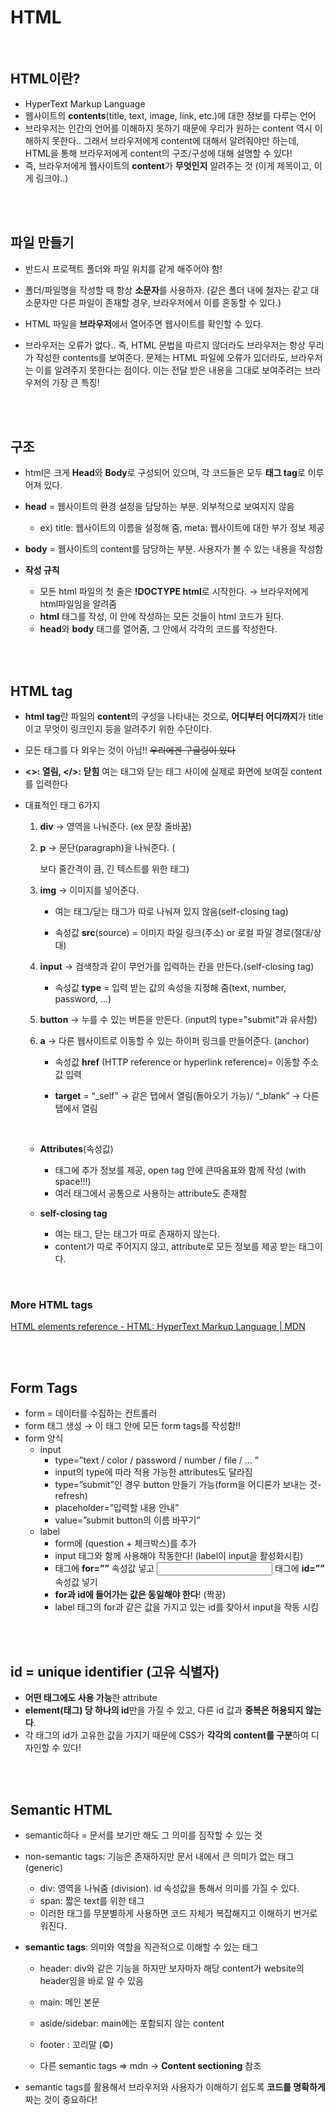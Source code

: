 # HTML

<br/>

## HTML이란?
- HyperText Markup Language
- 웹사이트의 **contents**(title, text, image, link, etc.)에 대한 정보를 다루는 언어
- 브라우저는 인간의 언어를 이해하지 못하기 때문에 우리가 원하는 content 역시 이해하지 못한다.. 그래서 브라우저에게 content에 대해서 알려줘야만 하는데, HTML을 통해 브라우저에게 content의 구조/구성에 대해 설명할 수 있다!
- 즉, 브라우저에게 웹사이트의 **content**가 **무엇인지** 알려주는 것 (이게 제목이고, 이게 링크야..)

<br/>
<br/>

## 파일 만들기
- 반드시 프로젝트 폴더와 파일 위치를 같게 해주어야 함!
- 폴더/파일명을 작성할 때 항상 **소문자**를 사용하자. (같은 폴더 내에 철자는 같고 대소문자만 다른 파일이 존재할 경우, 브라우저에서 이를 혼동할 수 있다.)

- HTML 파일을 **브라우저**에서 열어주면 웹사이트를 확인할 수 있다.
- 브라우저는 오류가 없다.. 즉, HTML 문법을 따르지 않더라도 브라우저는 항상 우리가 작성한 contents를 보여준다. 문제는 HTML 파일에 오류가 있더라도, 브라우저는 이를 알려주지 못한다는 점이다. 이는 전달 받은 내용을 그대로 보여주려는 브라우저의 가장 큰 특징!

<br/>
<br/>

## 구조
- html은 크게 **Head**와 **Body**로 구성되어 있으며, 각 코드들은 모두 **태그 tag**로 이루어져 있다.
- **head** = 웹사이트의 환경 설정을 담당하는 부분. 외부적으로 보여지지 않음
    - ex) title: 웹사이트의 이름을 설정해 줌, meta: 웹사이트에 대한 부가 정보 제공

- **body** = 웹사이트의 content를 담당하는 부분. 사용자가 볼 수 있는 내용을 작성함

- **작성 규칙**
    - 모든 html 파일의 첫 줄은 **!DOCTYPE html**로 시작한다. → 브라우저에게 html파일임을 알려줌
    - **html** 태그를 작성, 이 안에 작성하는 모든 것들이 html 코드가 된다.
    - **head**와 **body** 태그를 열어줌, 그 안에서 각각의 코드를 작성한다.

  
<br/>
<br/>

## HTML tag
- **html tag**란 파일의 **content**의 구성을 나타내는 것으로, **어디부터 어디까지**가 title이고 무엇이 링크인지 등을 알려주기 위한 수단이다.
- 모든 태그를 다 외우는 것이 아님!! ~~우리에겐 구글링이 있다~~
- **<>: 열림,  </>: 닫힘**  여는 태그와 닫는 태그 사이에 실제로 화면에 보여질 content를 입력한다

- 대표적인 태그 6가지
    1. **div** → 영역을 나눠준다. (ex 문장 줄바꿈)
    2. **p** → 문단(paragraph)을 나눠준다. (<div>보다 줄간격이 큼, 긴 텍스트를 위한 태그)
    3. **img** → 이미지를 넣어준다. 
        
       - 여는 태그/닫는 태그가 따로 나눠져 있지 않음(self-closing tag)
        
       - 속성값 **src**(source) = 이미지 파일 링크(주소) or 로컬 파일 경로(절대/상대)
        
    4. **input** → 검색창과 같이 무언가를 입력하는 칸을 만든다.(self-closing tag)
        
       - 속성값 **type** = 입력 받는 값의 속성을 지정해 줌(text, number, password, ...) 
        
    5. **button** → 누를 수 있는 버튼을 만든다. (input의 type="submit"과 유사함)
    6. **a** → 다른 웹사이트로 이동할 수 있는 하이퍼 링크를 만들어준다. (anchor)
        
       - 속성값 **href** (HTTP reference or hyperlink reference)= 이동할 주소값 입력
        
       - **target** = “_self” → 같은 탭에서 열림(돌아오기 가능)/ “_blank” → 다른 탭에서 열림 
        
    <br/>
  
    - **Attributes**(속성값)
        - 태그에 추가 정보를 제공,  open tag 안에 큰따옴표와 함께 작성 (with space!!!)
        - 여러 태그에서 공통으로 사용하는 attribute도 존재함
        
    - **self-closing tag**
        - 여는 태그, 닫는 태그가 따로 존재하지 않는다.
        - content가 따로 주어지지 않고, attribute로 모든 정보를 제공 받는 태그이다.
   
 
<br/>

### More HTML tags
      
[HTML elements reference - HTML: HyperText Markup Language | MDN](https://developer.mozilla.org/en-US/docs/Web/HTML/Element)

   
<br/>
<br/>
  
## Form Tags
- form = 데이터를 수집하는 컨트롤러
- form 태그 생성 → 이 태그 안에 모든 form tags를 작성함!!
- form 양식
    - input
        - type=”text / color / password / number / file / ... ”
        - input의 type에 따라 적용 가능한 attributes도 달라짐
        - type=”submit”인 경우 button 만들기 가능(form을 어디론가 보내는 것- refresh)
        - placeholder=”입력할 내용 안내”
        - value=”submit button의 이름 바꾸기”
    - label
        - form에 (question + 체크박스)를 추가
        - input 태그와 함께 사용해야 작동한다! (label이 input을 활성화시킴)
        - <label> 태그에 **for=””** 속성값 넣고 <input/> 태그에 **id=””** 속성값 넣기
        - **for과 id에 들어가는 값은 동일해야 한다**! (짝꿍)
        - label 태그의 for과 같은 값을 가지고 있는 id를 찾아서 input을 작동 시킴

<br/>
<br/>    

## **id** = unique identifier (**고유 식별자**)
- **어떤 태그에도 사용 가능**한 attribute
- **element(태그) 당 하나의 id**만을 가질 수 있고, 다른 id 값과 **중복은 허용되지 않는다**.
- 각 태그의 id가 고유한 값을 가지기 때문에 CSS가 **각각의 content를 구분**하여 디자인할 수 있다!

<br/>
<br/>

## Semantic HTML
- semantic하다 = 문서를 보기만 해도 그 의미를 짐작할 수 있는 것
- non-semantic tags: 기능은 존재하지만 문서 내에서 큰 의미가 없는 태그 (generic)
    - div: 영역을 나눠줌 (division). id 속성값을 통해서 의미를 가질 수 있다.
    - span:  짧은 text를 위한 태그
    - 이러한 태그를 무분별하게 사용하면 코드 자체가 복잡해지고 이해하기 번거로워진다.
- **semantic tags**: 의미와 역할을 직관적으로 이해할 수 있는 태그
    - header: div와 같은 기능을 하지만 보자마자 해당 content가 website의 header임을 바로 알 수 있음
    - main: 메인 본문
    - aside/sidebar: main에는 포함되지 않는 content
    - footer : 꼬리말 (&copy;)
    
    - 다른 semantic tags ⇒ mdn → **Content sectioning** 참조
 
 - semantic tags를 활용해서 브라우저와 사용자가 이해하기 쉽도록 **코드를 명확하게** 짜는 것이 중요하다!
